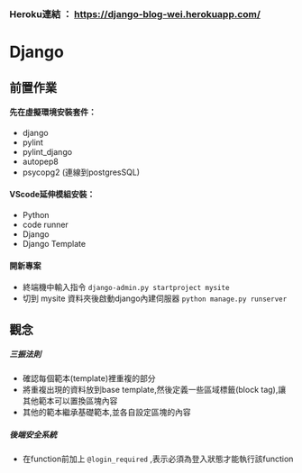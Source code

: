 ### Heroku連結 ：  https://django-blog-wei.herokuapp.com/
# Django
## 前置作業
#### 先在虛擬環境安裝套件：
* django
* pylint
* pylint_django
* autopep8
* psycopg2 (連線到postgresSQL)

#### VScode延伸模組安裝：
* Python
* code runner
* Django
* Django Template

#### 開新專案
* 終端機中輸入指令
`django-admin.py startproject mysite`
* 切到 mysite 資料夾後啟動django內建伺服器
`python manage.py runserver`

## 觀念
##### 三振法則
* 確認每個範本(template)裡重複的部分
* 將重複出現的資料放到base template,然後定義一些區域標籤(block tag),讓其他範本可以置換區塊內容
* 其他的範本繼承基礎範本,並各自設定區塊的內容

##### 後端安全系統
* 在function前加上 `@login_required` ,表示必須為登入狀態才能執行該function
